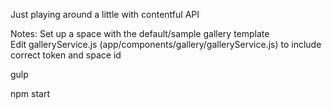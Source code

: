 
Just playing around a little with contentful API

Notes:
Set up a space with the default/sample gallery template  
Edit galleryService.js (app/components/gallery/galleryService.js) to include correct token and space id

gulp  

npm start  

